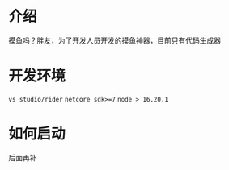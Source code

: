 # 介绍
摸鱼吗？胖友，为了开发人员开发的摸鱼神器，目前只有代码生成器

# 开发环境
`vs studio/rider`
`netcore sdk>=7`
`node > 16.20.1`

# 如何启动
后面再补
